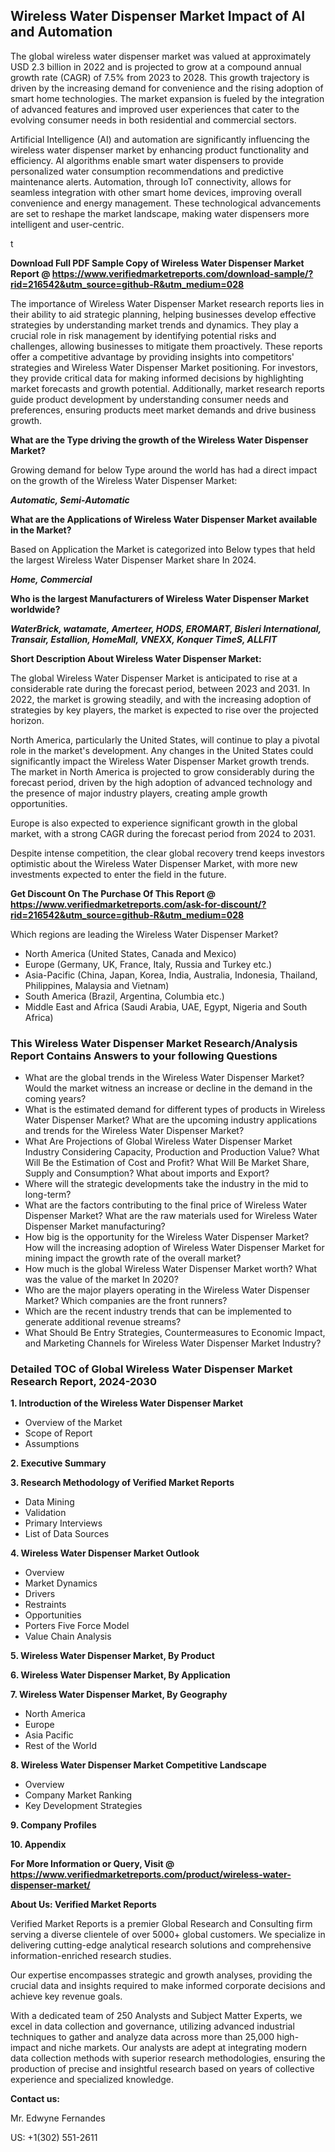 <h2>Wireless Water Dispenser Market Impact of AI and Automation</h2><p>The global wireless water dispenser market was valued at approximately USD 2.3 billion in 2022 and is projected to grow at a compound annual growth rate (CAGR) of 7.5% from 2023 to 2028. This growth trajectory is driven by the increasing demand for convenience and the rising adoption of smart home technologies. The market expansion is fueled by the integration of advanced features and improved user experiences that cater to the evolving consumer needs in both residential and commercial sectors.</p><p>Artificial Intelligence (AI) and automation are significantly influencing the wireless water dispenser market by enhancing product functionality and efficiency. AI algorithms enable smart water dispensers to provide personalized water consumption recommendations and predictive maintenance alerts. Automation, through IoT connectivity, allows for seamless integration with other smart home devices, improving overall convenience and energy management. These technological advancements are set to reshape the market landscape, making water dispensers more intelligent and user-centric.</p>t</p><p id="" class=""><strong>Download Full PDF Sample Copy of Wireless Water Dispenser Market Report @ <a href="https://www.verifiedmarketreports.com/download-sample/?rid=216542&utm_source=github-R&utm_medium=028" target="_blank">https://www.verifiedmarketreports.com/download-sample/?rid=216542&utm_source=github-R&utm_medium=028</a></strong></p><p>The importance of&nbsp;Wireless Water Dispenser Market research reports lies in their ability to aid strategic planning, helping businesses develop effective strategies by understanding market trends and dynamics. They play a crucial role in risk management by identifying potential risks and challenges, allowing businesses to mitigate them proactively. These reports offer a competitive advantage by providing insights into competitors' strategies and Wireless Water Dispenser Market positioning. For investors, they provide critical data for making informed decisions by highlighting market forecasts and growth potential. Additionally, market research reports guide product development by understanding consumer needs and preferences, ensuring products meet market demands and drive business growth.</p><p><strong>What are the&nbsp;Type driving the growth of the Wireless Water Dispenser Market?</strong></p><p id="" class="">Growing demand for below Type around the world has had a direct impact on the growth of the Wireless Water Dispenser Market:</p><em><strong>Automatic, Semi-Automatic</strong></em></p><strong>What are the&nbsp;Applications&nbsp;of Wireless Water Dispenser Market available in the Market?</strong></p><p id="" class="">Based on Application the Market is categorized into Below types that held the largest Wireless Water Dispenser Market share In 2024.</p><em><strong>Home, Commercial</strong></em></p><strong>Who is the largest Manufacturers of Wireless Water Dispenser Market worldwide?</strong></p><p><em><strong>WaterBrick, watamate, Amerteer, HODS, EROMART, Bisleri International, Transair, Estallion, HomeMall, VNEXX, Konquer TimeS, ALLFIT</strong></em></p><p id="" class=""><strong>Short Description About Wireless Water Dispenser Market:</strong></p><p>The global Wireless Water Dispenser Market is anticipated to rise at a considerable rate during the forecast period, between 2023 and 2031. In 2022, the market is growing steadily, and with the increasing adoption of strategies by key players, the market is expected to rise over the projected horizon.</p><p>North America, particularly the United States, will continue to play a pivotal role in the market's development. Any changes in the United States could significantly impact the Wireless Water Dispenser Market growth trends. The market in North America is projected to grow considerably during the forecast period, driven by the high adoption of advanced technology and the presence of major industry players, creating ample growth opportunities.</p><p>Europe is also expected to experience significant growth in the global market, with a strong CAGR during the forecast period from 2024 to 2031.</p><p>Despite intense competition, the clear global recovery trend keeps investors optimistic about the Wireless Water Dispenser Market, with more new investments expected to enter the field in the future.</p><p id="" class=""><strong>Get Discount On The Purchase Of This Report @ <a href="https://www.verifiedmarketreports.com/ask-for-discount/?rid=216542&utm_source=github-R&utm_medium=028" target="_blank">https://www.verifiedmarketreports.com/ask-for-discount/?rid=216542&utm_source=github-R&utm_medium=028</a></strong></p>Which regions are leading the Wireless Water Dispenser Market?</p><ul><li>North America (United States, Canada and Mexico)</li><li>Europe (Germany, UK, France, Italy, Russia and Turkey etc.)</li><li>Asia-Pacific (China, Japan, Korea, India, Australia, Indonesia, Thailand, Philippines, Malaysia and Vietnam)</li><li>South America (Brazil, Argentina, Columbia etc.)</li><li>Middle East and Africa (Saudi Arabia, UAE, Egypt, Nigeria and South Africa)</li></ul><h3 id="" class="">This Wireless Water Dispenser Market Research/Analysis Report Contains Answers to your following Questions</h3><ul><li>What are the global trends in the Wireless Water Dispenser Market? Would the market witness an increase or decline in the demand in the coming years?</li><li>What is the estimated demand for different types of products in Wireless Water Dispenser Market? What are the upcoming industry applications and trends for the Wireless Water Dispenser Market?</li><li>What Are Projections of Global Wireless Water Dispenser Market Industry Considering Capacity, Production and Production Value? What Will Be the Estimation of Cost and Profit? What Will Be Market Share, Supply and Consumption? What about imports and Export?</li><li>Where will the strategic developments take the industry in the mid to long-term?</li><li>What are the factors contributing to the final price of Wireless Water Dispenser Market? What are the raw materials used for Wireless Water Dispenser Market manufacturing?</li><li>How big is the opportunity for the Wireless Water Dispenser Market? How will the increasing adoption of Wireless Water Dispenser Market for mining impact the growth rate of the overall market?</li><li>How much is the global Wireless Water Dispenser Market worth? What was the value of the market In 2020?</li><li>Who are the major players operating in the Wireless Water Dispenser Market? Which companies are the front runners?</li><li>Which are the recent industry trends that can be implemented to generate additional revenue streams?</li><li>What Should Be Entry Strategies, Countermeasures to Economic Impact, and Marketing Channels for Wireless Water Dispenser Market Industry?</li></ul><h3 id="" class="">Detailed TOC of Global Wireless Water Dispenser Market Research Report, 2024-2030</h3><p id="" class=""><strong>1. Introduction of the Wireless Water Dispenser Market</strong></p><ul><li>Overview of the Market</li><li>Scope of Report</li><li>Assumptions</li></ul><p id="" class=""><strong>2. Executive Summary</strong></p><p id="" class=""><strong>3. Research Methodology of Verified Market Reports</strong></p><ul><li>Data Mining</li><li>Validation</li><li>Primary Interviews</li><li>List of Data Sources</li></ul><p id="" class=""><strong>4. Wireless Water Dispenser Market Outlook</strong></p><ul><li>Overview</li><li>Market Dynamics</li><li>Drivers</li><li>Restraints</li><li>Opportunities</li><li>Porters Five Force Model</li><li>Value Chain Analysis</li></ul><p id="" class=""><strong>5. Wireless Water Dispenser Market, By Product</strong></p><p id="" class=""><strong>6. Wireless Water Dispenser Market, By Application</strong></p><p id="" class=""><strong>7. Wireless Water Dispenser Market, By Geography</strong></p><ul><li>North America</li><li>Europe</li><li>Asia Pacific</li><li>Rest of the World</li></ul><p id="" class=""><strong>8. Wireless Water Dispenser Market Competitive Landscape</strong></p><ul><li>Overview</li><li>Company Market Ranking</li><li>Key Development Strategies</li></ul><p id="" class=""><strong>9. Company Profiles</strong></p><p id="" class=""><strong>10. Appendix</strong></p><p id="" class=""><strong>For More Information or Query, Visit @ <a href="https://www.verifiedmarketreports.com/product/wireless-water-dispenser-market/" target="_blank">https://www.verifiedmarketreports.com/product/wireless-water-dispenser-market/</a></strong></p><p id="" class=""><strong>About Us: Verified Market Reports</strong></p><p id="" class="">Verified Market Reports is a premier Global Research and Consulting firm serving a diverse clientele of over 5000+ global customers. We specialize in delivering cutting-edge analytical research solutions and comprehensive information-enriched research studies.</p><p id="" class="">Our expertise encompasses strategic and growth analyses, providing the crucial data and insights required to make informed corporate decisions and achieve key revenue goals.</p><p id="" class="">With a dedicated team of 250 Analysts and Subject Matter Experts, we excel in data collection and governance, utilizing advanced industrial techniques to gather and analyze data across more than 25,000 high-impact and niche markets. Our analysts are adept at integrating modern data collection methods with superior research methodologies, ensuring the production of precise and insightful research based on years of collective experience and specialized knowledge.</p><p id="" class=""><strong>Contact us:</strong></p><p id="" class="">Mr. Edwyne Fernandes</p><p id="" class="">US: +1(302) 551-2611</p>